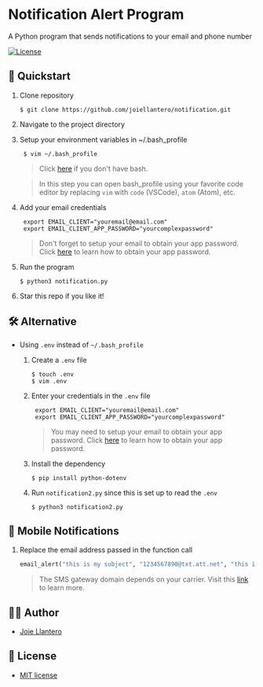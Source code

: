 # Notification Alert Program

A Python program that sends notifications to your email and phone number

[![License](http://img.shields.io/:license-mit-blue.svg?style=flat-square)](http://badges.mit-license.org)

## 🚀 Quickstart

1. Clone repository
    ```shell
    $ git clone https://github.com/joiellantero/notification.git
    ```

2. Navigate to the project directory


3. Setup your environment variables in ~/.bash_profile 
   ```shell
    $ vim ~/.bash_profile
    ```
   > Click [here](#-alternative) if you don't have bash.

   > In this step you can open bash_profile using your favorite code editor by replacing `vim` with `code` (VSCode), `atom` (Atom), etc.

4. Add your email credentials
   ```shell
    export EMAIL_CLIENT="youremail@email.com"
    export EMAIL_CLIENT_APP_PASSWORD="yourcomplexpassword"
    ```
    > Don't forget to setup your email to obtain your app password. Click [here](https://support.google.com/accounts/answer/185833?hl=en) to learn how to obtain your app password.

5. Run the program
    ```shell
    $ python3 notification.py
    ```
6. Star this repo if you like it!

## 🛠 Alternative 

- Using `.env` instead of `~/.bash_profile`
    1. Create a `.env` file
        ```shell
        $ touch .env
        $ vim .env
        ```

    2. Enter your credentials in the `.env` file
       ```shell
        export EMAIL_CLIENT="youremail@email.com"
        export EMAIL_CLIENT_APP_PASSWORD="yourcomplexpassword"
        ```

        > You may need to setup your email to obtain your app password. Click [here](https://support.google.com/accounts/answer/185833?hl=en) to learn how to obtain your app password.

    3. Install the dependency
        ```shell
        $ pip install python-dotenv
        ```

    4. Run `notification2.py` since this is set up to read the `.env`
        ```shell
        $ python3 notification2.py
        ```

## 📱 Mobile Notifications

1. Replace the email address passed in the function call
    ```python
    email_alert("this is my subject", "1234567890@txt.att.net", "this is my body")
    ```
    > The SMS gateway domain depends on your carrier. Visit this [link](https://www.digitaltrends.com/mobile/how-to-send-a-text-from-your-email-account/) to learn more.

## 👨‍💻 Author

- [Joie Llantero](https://github.com/joiellantero)


## 📄 License 

- [MIT license](http://opensource.org/licenses/mit-license.php)
